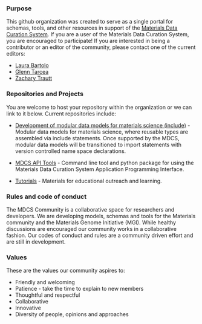 ### Purpose

This github organization was created to serve as a single portal for schemas, tools, and other resources in support of the [Materials Data Curation System](https://mgi.nist.gov/materials-data-curation-system). If you are a user of the Materials Data Curation System, you are encouraged to participate! If you are interested in being a contributor or an editor of the community, please contact one of the current editors:

* [Laura Bartolo](https://github.com/lbartolo)
* [Glenn Tarcea](https://github.com/gtarcea)
* [Zachary Trautt](https://github.com/ztrautt)

### Repositories and Projects

You are welcome to host your repository within the organization or we can link to it below. Current repositories include:

* [Development of modular data models for materials science (include)](https://github.com/MDCS-community/modular-data-models-include) - Modular data models for materials science, where reusable types are assembled via include statements. Once supported by the MDCS, modular data models will be transitioned to import statements with version controlled name space declarations.

* [MDCS API Tools](https://github.com/MDCS-community/MDCS-api-tools) - Command line tool and python package for using the Materials Data Curation System Application Programming Interface. 

* [Tutorials](https://github.com/MDCS-community/tutorials) - Materials for educational outreach and learning. 

### Rules and code of conduct

The MDCS Community is a collaborative space for researchers and developers. We are developing models, schemas and tools for the Materials community and the
Materials Genome Initiative (MGI). While healthy discussions are encouraged our community works in a collaborative fashion. Our codes of conduct and rules
are a community driven effort and are still in development. 

### Values

These are the values our community aspires to:

* Friendly and welcoming
* Patience - take the time to explain to new members
* Thoughtful and respectful
* Collaborative
* Innovative
* Diversity of people, opinions and approaches

